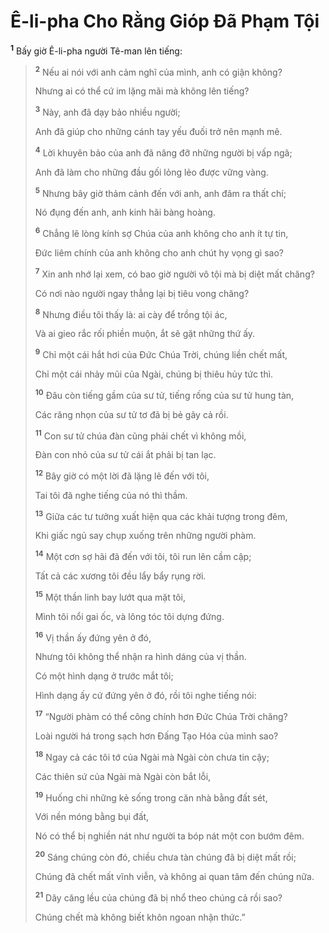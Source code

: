 # Ê-li-pha Cho Rằng Gióp Đã Phạm Tội

<sup><b>1</b></sup> Bấy giờ Ê-li-pha người Tê-man lên tiếng:

> <sup><b>2</b></sup> Nếu ai nói với anh cảm nghĩ của mình, anh có giận không?
>
> Nhưng ai có thể cứ im lặng mãi mà không lên tiếng?
>
> <sup><b>3</b></sup> Này, anh đã dạy bảo nhiều người;
>
> Anh đã giúp cho những cánh tay yếu đuối trở nên mạnh mẽ.
>
> <sup><b>4</b></sup> Lời khuyên bảo của anh đã nâng đỡ những người bị vấp ngã;
>
> Anh đã làm cho những đầu gối lỏng lẻo được vững vàng.
>
> <sup><b>5</b></sup> Nhưng bây giờ thảm cảnh đến với anh, anh đâm ra thất chí;
>
> Nó đụng đến anh, anh kinh hãi bàng hoàng.
>
> <sup><b>6</b></sup> Chẳng lẽ lòng kính sợ Chúa của anh không cho anh ít tự tin,
>
> Đức liêm chính của anh không cho anh chút hy vọng gì sao?
>
> <sup><b>7</b></sup> Xin anh nhớ lại xem, có bao giờ người vô tội mà bị diệt mất chăng?
>
> Có nơi nào người ngay thẳng lại bị tiêu vong chăng?
>
> <sup><b>8</b></sup> Nhưng điều tôi thấy là: ai cày để trồng tội ác,
>
> Và ai gieo rắc rối phiền muộn, ắt sẽ gặt những thứ ấy.
>
> <sup><b>9</b></sup> Chỉ một cái hắt hơi của Đức Chúa Trời, chúng liền chết mất,
>
> Chỉ một cái nhảy mũi của Ngài, chúng bị thiêu hủy tức thì.
>
> <sup><b>10</b></sup> Đâu còn tiếng gầm của sư tử, tiếng rống của sư tử hung tàn,
>
> Các răng nhọn của sư tử tơ đã bị bẻ gãy cả rồi.
>
> <sup><b>11</b></sup> Con sư tử chúa đàn cũng phải chết vì không mồi,
>
> Đàn con nhỏ của sư tử cái ắt phải bị tan lạc.
>
> <sup><b>12</b></sup> Bây giờ có một lời đã lặng lẽ đến với tôi,
>
> Tai tôi đã nghe tiếng của nó thì thầm.
>
> <sup><b>13</b></sup> Giữa các tư tưởng xuất hiện qua các khải tượng trong đêm,
>
> Khi giấc ngủ say chụp xuống trên những người phàm.
>
> <sup><b>14</b></sup> Một cơn sợ hãi đã đến với tôi, tôi run lên cầm cập;
>
> Tất cả các xương tôi đều lẩy bẩy rụng rời.
>
> <sup><b>15</b></sup> Một thần linh bay lướt qua mặt tôi,
>
> Mình tôi nổi gai ốc, và lông tóc tôi dựng đứng.
>
> <sup><b>16</b></sup> Vị thần ấy đứng yên ở đó,
>
> Nhưng tôi không thể nhận ra hình dáng của vị thần.
>
> Có một hình dạng ở trước mắt tôi;
>
> Hình dạng ấy cứ đứng yên ở đó, rồi tôi nghe tiếng nói:
>
> <sup><b>17</b></sup> “Người phàm có thể công chính hơn Đức Chúa Trời chăng?
>
> Loài người há trong sạch hơn Đấng Tạo Hóa của mình sao?
>
> <sup><b>18</b></sup> Ngay cả các tôi tớ của Ngài mà Ngài còn chưa tin cậy;
>
> Các thiên sứ của Ngài mà Ngài còn bắt lỗi,
>
> <sup><b>19</b></sup> Huống chi những kẻ sống trong căn nhà bằng đất sét,
>
> Với nền móng bằng bụi đất,
>
> Nó có thể bị nghiền nát như người ta bóp nát một con bướm đêm.
>
> <sup><b>20</b></sup> Sáng chúng còn đó, chiều chưa tàn chúng đã bị diệt mất rồi;
>
> Chúng đã chết mất vĩnh viễn, và không ai quan tâm đến chúng nữa.
>
> <sup><b>21</b></sup> Dây căng lều của chúng đã bị nhổ theo chúng cả rồi sao?
>
> Chúng chết mà không biết khôn ngoan nhận thức.”
